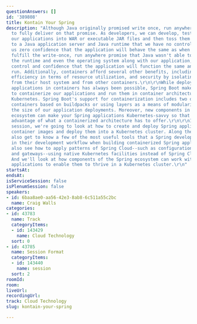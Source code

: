```yaml
---
questionAnswers: []
id: '389808'
title: Kontain Your Spring
description: "Although Java originally promised write once, run anywhere, it failed
  to fully deliver on that promise. As developers, we can develop, test, and build
  our applications into WAR or executable JAR files and then toss them over the wall
  to a Java application server and Java runtime that we have no control over, giving
  us zero confidence that the application will behave the same as when we tested it.\r\n\r\nContainers
  fulfill the write-once, run anywhere promise that Java wasn't able to, by packaging
  the runtime and even the operating system along with our application, giving greater
  control and confidence that the application will function the same anywhere it is
  run. Additionally, containers afford several other benefits, including easy scaling,
  efficiency in terms of resource utilization, and security by isolating containers
  from their host system and from other containers.\r\n\r\nWhile deploying Spring
  applications in containers has always been possible, Spring Boot makes it easier
  to containerize our applications and run them in container architectures such as
  Kubernetes. Spring Boot's support for containerization includes two options: Creating
  containers based on buildpacks or using layers as a means of modularizing and reducing
  the size of our application deployments. Moreover, new components in the Spring
  ecosystem can make your Spring applications Kubernetes-savvy so that they can take
  advantage of what a containerized architecture has to offer.\r\n\r\nIn this example-driven
  session, we're going to look at how to create and deploy Spring applications as
  container images and deploy them into a Kubernetes cluster. Along the way, we'll
  also get to know a few of the most useful tools that a Spring developer can employ
  in their development workflow when building containerized Spring applications. We'll
  also see how to apply patterns of Spring Cloud--such as configuration, service discovery,
  and gateways--using native Kubernetes facilities instead of Spring Cloud components.
  And we'll look at how components of the Spring ecosystem can work with your Spring
  applications to enable them to thrive in a Kubernetes cluster.\r\n"
startsAt: 
endsAt: 
isServiceSession: false
isPlenumSession: false
speakers:
- id: 6baa8ae0-aa56-42e3-8ab8-6c511a55c2bc
  name: Craig Walls
categories:
- id: 43783
  name: Track
  categoryItems:
  - id: 143429
    name: Cloud Technology
  sort: 0
- id: 43785
  name: Session Format
  categoryItems:
  - id: 143440
    name: session
  sort: 2
roomId: 
room: 
liveUrl: 
recordingUrl: 
track: Cloud Technology
slug: kontain-your-spring

---
```

